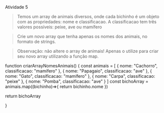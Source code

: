 Atividade 5

>Temos um array de animais diversos, onde cada bichinho é um objeto com as propriedades: nome e classificacao. A classificacao tem três valores possíveis: peixe, ave ou mamífero

>Crie um novo array que tenha apenas os nomes dos animais, no formato de strings.

>Observação: não altere o array de animais! Apenas o utilize para criar seu novo array utilizando a função map.

function criarArrayNomesAnimais() {
    const animais = [
      { nome: "Cachorro", classificacao: "mamífero" },
      { nome: "Papagaio", classificacao: "ave" },
      { nome: "Gato", classificacao: "mamífero" },
      { nome: "Carpa", classificacao: "peixe" },
      { nome: "Pomba", classificacao: "ave" }
    ]
 const bichoArray = animais.map((bichinho)=>{
    return bichinho.nome
  })
  
  return bichoArray
 
}
